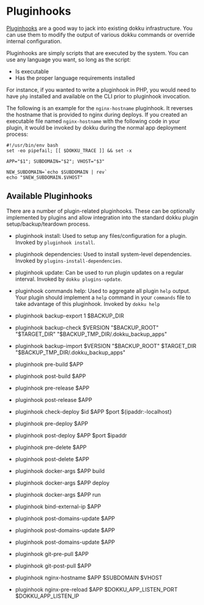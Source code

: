 # Pluginhooks

[Pluginhooks](https://github.com/progrium/pluginhook) are a good way to jack into existing dokku infrastructure. You can use them to modify the output of various dokku commands or override internal configuration.

Pluginhooks are simply scripts that are executed by the system. You can use any language you want, so long as the script:

- Is executable
- Has the proper language requirements installed

For instance, if you wanted to write a pluginhook in PHP, you would need to have `php` installed and available on the CLI prior to pluginhook invocation.

The following is an example for the `nginx-hostname` pluginhook. It reverses the hostname that is provided to nginx during deploys. If you created an executable file named `nginx-hostname` with the following code in your plugin, it would be invoked by dokku during the normal app deployment process:

```shell
#!/usr/bin/env bash
set -eo pipefail; [[ $DOKKU_TRACE ]] && set -x

APP="$1"; SUBDOMAIN="$2"; VHOST="$3"

NEW_SUBDOMAIN=`echo $SUBDOMAIN | rev`
echo "$NEW_SUBDOMAIN.$VHOST"
```

## Available Pluginhooks

There are a number of plugin-related pluginhooks. These can be optionally implemented by plugins and allow integration into the standard dokku plugin setup/backup/teardown process.

- pluginhook install: Used to setup any files/configuration for a plugin. Invoked by `pluginhook install`.
- pluginhook dependencies: Used to install system-level dependencies. Invoked by `plugins-install-dependencies`.
- pluginhook update: Can be used to run plugin updates on a regular interval. Invoked by `dokku plugins-update`.
- pluginhook commands help: Used to aggregate all plugin `help` output. Your plugin should implement a `help` command in your `commands` file to take advantage of this pluginhook. Invoked by `dokku help`
- pluginhook backup-export 1 $BACKUP_DIR
- pluginhook backup-check $VERSION "$BACKUP_ROOT" "$TARGET_DIR" "$BACKUP_TMP_DIR/.dokku_backup_apps"
- pluginhook backup-import $VERSION "$BACKUP_ROOT" $TARGET_DIR "$BACKUP_TMP_DIR/.dokku_backup_apps"

- pluginhook pre-build $APP
- pluginhook post-build $APP
- pluginhook pre-release $APP
- pluginhook post-release $APP
- pluginhook check-deploy $id $APP $port ${ipaddr:-localhost}
- pluginhook pre-deploy $APP
- pluginhook post-deploy  $APP $port $ipaddr
- pluginhook pre-delete $APP
- pluginhook post-delete $APP
- pluginhook docker-args $APP build
- pluginhook docker-args $APP deploy
- pluginhook docker-args $APP run
- pluginhook bind-external-ip $APP
- pluginhook post-domains-update $APP
- pluginhook post-domains-update $APP
- pluginhook post-domains-update $APP
- pluginhook git-pre-pull $APP
- pluginhook git-post-pull $APP
- pluginhook nginx-hostname $APP $SUBDOMAIN $VHOST
- pluginhook nginx-pre-reload $APP $DOKKU_APP_LISTEN_PORT $DOKKU_APP_LISTEN_IP
